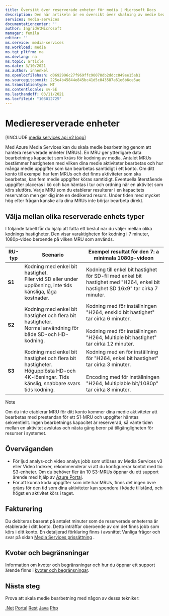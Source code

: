 ```yaml
---
title: Översikt över reserverade enheter för media | Microsoft Docs
description: Den här artikeln är en översikt över skalning av medie bearbetning med Azure Media Services.
services: media-services
documentationcenter: ''
author: IngridAtMicrosoft
manager: femila
editor: ''
ms.service: media-services
ms.workload: media
ms.tgt_pltfrm: na
ms.devlang: na
ms.topic: article
ms.date: 3/10/2021
ms.author: inhenkel
ms.openlocfilehash: d0692996c27f969ffc90078db2ddcc849ee15ab1
ms.sourcegitcommit: 225e4b45844e845bc41d5c043587a61e6b6ce5ae
ms.translationtype: MT
ms.contentlocale: sv-SE
ms.lasthandoff: 03/11/2021
ms.locfileid: "103012725"
---
```

# <a name="media-reserved-units"></a>Mediereserverade enheter

[!INCLUDE [media services api v2 logo](./includes/v2-hr.md)]

Med Azure Media Services kan du skala medie bearbetning genom att hantera reserverade enheter (MRUs). En MRU ger ytterligare data bearbetnings kapacitet som krävs för kodning av media. Antalet MRUs bestämmer hastigheten med vilken dina medie aktiviteter bearbetas och hur många medie uppgifter som kan bearbetas samtidigt i ett konto. Om ditt konto till exempel har fem MRUs och det finns aktiviteter som ska bearbetas, kan fem medie uppgifter köras samtidigt. Eventuella återstående uppgifter placeras i kö och kan hämtas i tur och ordning när en aktivitet som körs slutförs. Varje MRU som du etablerar resulterar i en kapacitets reservation men ger dig inte en dedikerad resurs. Under tiden med mycket hög efter frågan kanske alla dina MRUs inte börjar bearbeta direkt.

## <a name="choosing-between-different-reserved-unit-types"></a>Välja mellan olika reserverade enhets typer

I följande tabell får du hjälp att fatta ett beslut när du väljer mellan olika kodnings hastigheter.  Den visar varaktigheten för kodning i 7 minuter, 1080p-video beroende på vilken MRU som används.

|RU-typ|Scenario|Exempel resultat för den 7: a minimala 1080p-videon |
|---|---|---|
| **S1**|Kodning med enkel bit hastighet. <br/>Filer vid SD eller under upplösning, inte tids känsliga, låga kostnader.|Kodning till enkel bit hastighet för SD-fil med enkel bit hastighet med "H264, enkel bit hastighet SD 16x9" tar cirka 7 minuter.|
| **S2**|Kodning med enkel bit hastighet och flera bit hastigheter.<br/>Normal användning för både SD-och HD-kodning.|Kodning med för inställningen "H264, enskild bit hastighet" tar cirka 6 minuter.<br/><br/>Kodning med för inställningen "H264, Multiple bit hastighet" tar cirka 12 minuter.|
| **S3**|Kodning med enkel bit hastighet och flera bit hastigheter.<br/>Högupplösta HD-och 4K-lösningar. Tids känslig, snabbare svars tids kodning.|Kodning med en för inställning för "H264, enkel bit hastighet" tar cirka 3 minuter.<br/><br/>Encoding med för inställningen "H264, Multiplable bit/1080p" tar cirka 8 minuter.|

> [!NOTE]
> Om du inte etablerar MRU för ditt konto kommer dina medie aktiviteter att bearbetas med prestandan för ett S1-MRU och uppgifter hämtas sekventiellt. Ingen bearbetnings kapacitet är reserverad, så vänte tiden mellan en aktivitet avslutas och nästa gång beror på tillgängligheten för resurser i systemet.

## <a name="considerations"></a>Överväganden

* För ljud analys-och video analys jobb som utlöses av Media Services v3 eller Video Indexer, rekommenderar vi att du konfigurerar kontot med tio S3-enheter. Om du behöver fler än 10 S3-MRUs öppnar du ett support ärende med hjälp av [Azure Portal](https://portal.azure.com/).
* För att kunna koda uppgifter som inte har MRUs, finns det ingen övre gräns för den tid som dina aktiviteter kan spendera i köade tillstånd, och högst en aktivitet körs i taget.

## <a name="billing"></a>Fakturering

Du debiteras baserat på antalet minuter som de reserverade enheterna är etablerade i ditt konto. Detta inträffar oberoende av om det finns jobb som körs i ditt konto. En detaljerad förklaring finns i avsnittet Vanliga frågor och svar på sidan [Media Services prissättning](https://azure.microsoft.com/pricing/details/media-services/) .

## <a name="quotas-and-limitations"></a>Kvoter och begränsningar

Information om kvoter och begränsningar och hur du öppnar ett support ärende finns i [kvoter och begränsningar](media-services-quotas-and-limitations.md).

## <a name="next-steps"></a>Nästa steg

Prova att skala medie bearbetning med någon av dessa tekniker:

[.Net](media-services-dotnet-encoding-units.md) 
 [Portal](media-services-portal-scale-media-processing.md) 
 [Rest](/rest/api/media/operations/encodingreservedunittype) 
 [Java](https://github.com/rnrneverdies/azure-sdk-for-media-services-java-samples) 
 [Php](https://github.com/Azure/azure-sdk-for-php/tree/master/examples/MediaServices)